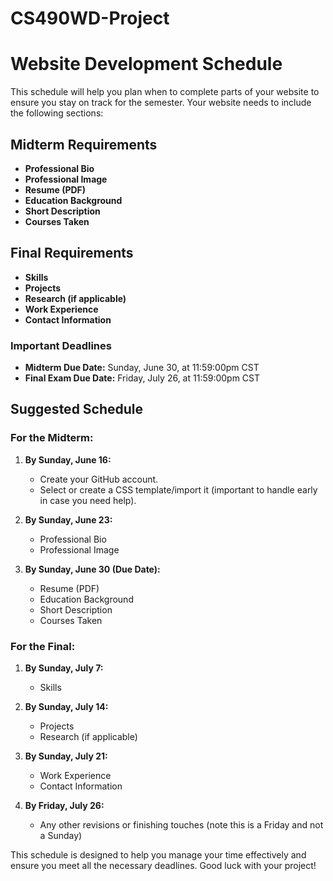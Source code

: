 # CS490WD-Project
 
# Website Development Schedule

This schedule will help you plan when to complete parts of your website to ensure you stay on track for the semester. Your website needs to include the following sections:

## Midterm Requirements
- **Professional Bio**
- **Professional Image**
- **Resume (PDF)**
- **Education Background**
- **Short Description**
- **Courses Taken**

## Final Requirements
- **Skills**
- **Projects**
- **Research (if applicable)**
- **Work Experience**
- **Contact Information**

### Important Deadlines
- **Midterm Due Date:** Sunday, June 30, at 11:59:00pm CST
- **Final Exam Due Date:** Friday, July 26, at 11:59:00pm CST

## Suggested Schedule

### For the Midterm:

1. **By Sunday, June 16:**
   - Create your GitHub account.
   - Select or create a CSS template/import it (important to handle early in case you need help).

2. **By Sunday, June 23:**
   - Professional Bio
   - Professional Image

3. **By Sunday, June 30 (Due Date):**
   - Resume (PDF)
   - Education Background
   - Short Description
   - Courses Taken

### For the Final:

1. **By Sunday, July 7:**
   - Skills

2. **By Sunday, July 14:**
   - Projects
   - Research (if applicable)

3. **By Sunday, July 21:**
   - Work Experience
   - Contact Information

4. **By Friday, July 26:**
   - Any other revisions or finishing touches (note this is a Friday and not a Sunday)

This schedule is designed to help you manage your time effectively and ensure you meet all the necessary deadlines. Good luck with your project!

